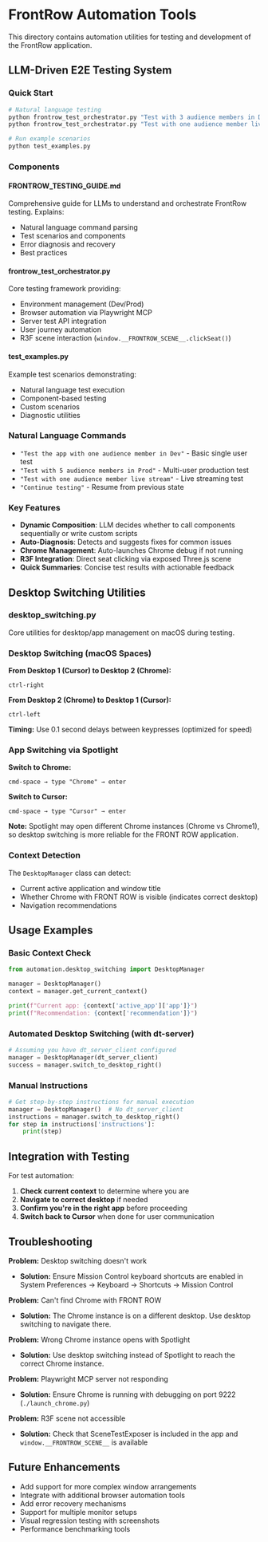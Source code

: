 # FrontRow Automation Tools

This directory contains automation utilities for testing and development of the FrontRow application.

## LLM-Driven E2E Testing System

### Quick Start
```bash
# Natural language testing
python frontrow_test_orchestrator.py "Test with 3 audience members in Dev"
python frontrow_test_orchestrator.py "Test with one audience member live stream"

# Run example scenarios
python test_examples.py
```

### Components

#### FRONTROW_TESTING_GUIDE.md
Comprehensive guide for LLMs to understand and orchestrate FrontRow testing. Explains:
- Natural language command parsing
- Test scenarios and components
- Error diagnosis and recovery
- Best practices

#### frontrow_test_orchestrator.py
Core testing framework providing:
- Environment management (Dev/Prod)
- Browser automation via Playwright MCP
- Server test API integration
- User journey automation
- R3F scene interaction (`window.__FRONTROW_SCENE__.clickSeat()`)

#### test_examples.py
Example test scenarios demonstrating:
- Natural language test execution
- Component-based testing
- Custom scenarios
- Diagnostic utilities

### Natural Language Commands
- `"Test the app with one audience member in Dev"` - Basic single user test
- `"Test with 5 audience members in Prod"` - Multi-user production test
- `"Test with one audience member live stream"` - Live streaming test
- `"Continue testing"` - Resume from previous state

### Key Features
- **Dynamic Composition**: LLM decides whether to call components sequentially or write custom scripts
- **Auto-Diagnosis**: Detects and suggests fixes for common issues
- **Chrome Management**: Auto-launches Chrome debug if not running
- **R3F Integration**: Direct seat clicking via exposed Three.js scene
- **Quick Summaries**: Concise test results with actionable feedback

## Desktop Switching Utilities

### desktop_switching.py
Core utilities for desktop/app management on macOS during testing.

### Desktop Switching (macOS Spaces)

**From Desktop 1 (Cursor) to Desktop 2 (Chrome):**
```
ctrl-right
```

**From Desktop 2 (Chrome) to Desktop 1 (Cursor):**  
```
ctrl-left
```

**Timing:** Use 0.1 second delays between keypresses (optimized for speed)

### App Switching via Spotlight

**Switch to Chrome:**
```
cmd-space → type "Chrome" → enter
```

**Switch to Cursor:**
```
cmd-space → type "Cursor" → enter  
```

**Note:** Spotlight may open different Chrome instances (Chrome vs Chrome1), so desktop switching is more reliable for the FRONT ROW application.

### Context Detection

The `DesktopManager` class can detect:
- Current active application and window title
- Whether Chrome with FRONT ROW is visible (indicates correct desktop)
- Navigation recommendations

## Usage Examples

### Basic Context Check
```python
from automation.desktop_switching import DesktopManager

manager = DesktopManager()
context = manager.get_current_context()

print(f"Current app: {context['active_app']['app']}")
print(f"Recommendation: {context['recommendation']}")
```

### Automated Desktop Switching (with dt-server)
```python
# Assuming you have dt_server_client configured
manager = DesktopManager(dt_server_client)
success = manager.switch_to_desktop_right()
```

### Manual Instructions
```python
# Get step-by-step instructions for manual execution
manager = DesktopManager()  # No dt_server_client
instructions = manager.switch_to_desktop_right()
for step in instructions['instructions']:
    print(step)
```

## Integration with Testing

For test automation:

1. **Check current context** to determine where you are
2. **Navigate to correct desktop** if needed  
3. **Confirm you're in the right app** before proceeding
4. **Switch back to Cursor** when done for user communication

## Troubleshooting

**Problem:** Desktop switching doesn't work
- **Solution:** Ensure Mission Control keyboard shortcuts are enabled in System Preferences → Keyboard → Shortcuts → Mission Control

**Problem:** Can't find Chrome with FRONT ROW
- **Solution:** The Chrome instance is on a different desktop. Use desktop switching to navigate there.

**Problem:** Wrong Chrome instance opens with Spotlight
- **Solution:** Use desktop switching instead of Spotlight to reach the correct Chrome instance.

**Problem:** Playwright MCP server not responding
- **Solution:** Ensure Chrome is running with debugging on port 9222 (`./launch_chrome.py`)

**Problem:** R3F scene not accessible
- **Solution:** Check that SceneTestExposer is included in the app and `window.__FRONTROW_SCENE__` is available

## Future Enhancements

- Add support for more complex window arrangements
- Integrate with additional browser automation tools
- Add error recovery mechanisms
- Support for multiple monitor setups
- Visual regression testing with screenshots
- Performance benchmarking tools